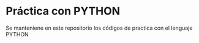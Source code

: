 # Práctica con PYTHON

Se manteniene en este repositorio los códigos de practica con el lenguaje PYTHON
